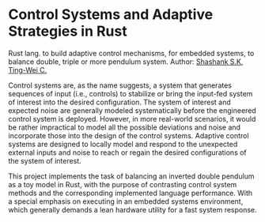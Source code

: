 # Control Systems and Adaptive Strategies in Rust

Rust lang. to build adaptive control mechanisms, for embedded systems, to balance double, triple or more pendulum system.
Author: [Shashank S.K](https://github.com/CosmicBug), [Ting-Wei C.](https://github.com/tim840818)



Control systems are, as the name suggests, a system that generates sequences of input (i.e., controls) to stabilize or bring the input-fed system of interest into the desired configuration. The system of interest and expected noise are generally modeled systematically before the engineered control system is deployed. However, in more real-world scenarios, it would be rather impractical to model all the possible deviations and noise and incorporate those into the design of the control systems. Adaptive control systems are designed to locally model and respond to the unexpected external inputs and noise to reach or regain the desired configurations of the system of interest.

This project implements the task of balancing an inverted double pendulum as a toy model in Rust, with the purpose of contrasting control system methods and the corresponding implemented language performance. With a special emphasis on executing in an embedded systems environment, which generally demands a lean hardware utility for a fast system response.
